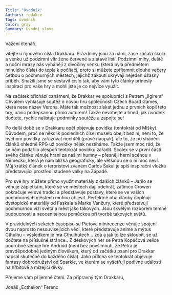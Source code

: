 ```yaml
---
Title: "Úvodník"
Authors: redakce
Tags: úvodník
Color: gray
Summary: Úvodní slovo
---
```

Vážení čtenáři,

vítejte u říjnového čísla Drakkaru. Prázdniny jsou za námi, zase začala škola a venku už podzimní vítr žene červené a zlatavé listí. Podzimní mlhy, deště a noční mrazy nás vyhánějí z divočiny venku (která byla předmětem minulého čísla) do tepla k počítači, proto si můžete zpříjemnit dlouhé večery četbou o pochmurných městech, jejichž zákoutí ukrývají nejeden úžasný příběh. Snažili jsme se sestavit číslo tak, aby vám tyto články přinesly inspiraci pro vaše hry a mohli jste je co nejvíce využít.

Na začátek přichází oznámení, že Drakkar ve spolupráci s Petrem „ilgirem“ Chvalem vyhlašuje soutěž o novou hru společnosti Czech Board Games, která nese název Verona. Máte tak možnost získat jednu z prvních kopií této hry, navíc podepsanou přímo autorem! Takže neváhejte a hned, jak úvodník dočtete, rychle nalistuje podmínky soutěže a zapojte se!

Po delší době se v Drakkaru opět objevuje povídka (tentokrát od Mišky). Důvodem, proč se několik posledních čísel muselo obejít bez ní, není to, že bychom povídky zařazovat nechtěli (právě naopak), ale to, že po shánění článků ohledně RPG už povídky nějak nestíháme. Takže jsem moc rád, že se nám podařilo alespoň tentokrát povídku zařadit. Scolex se v první části svého článku věnuje hraní za našimi humny – přesněji herní scénou v Německu, která je nám blízká geograficky, ale většinou se o ní moc neví. Můj krátký článek o teroristovi zvaném Carlos Šakal je spíš inspirační vložka představující prostředí studené války na Západě.

Pro své hry můžete přímo využít materiály z dalších článků – Jarilo se věnuje zápletkám, které se ve městech dají odehrát, zatímco Crowen pokračuje ve své tradici a představuje postavy, které se ve vašich pochmurných městech mohou objevit. Perfektně oba články doplňuji dystopické materiály od Faskala a Marka Vanžury, které představují pochmurnou vizi světa a měst jako takových. Jsou skvělým rozborem temné budoucnosti a neocenitelnou pomůckou při tvorbě takových světů.

V pravidelných sekcích časopisu se Pietova minirecenze věnuje spojení dvou naprosto nesouvisejících věcí, které představuje anime a mýtus Cthulhu – výsledkem je hra Cthulhutech… zda a jak to lze skloubit, se už dočtete na příslušné stránce.. Z deskových her se Petra Kopáčová velice podrobně věnuje hře Android (není bez povšimnutí, že Petra je pravděpodobně jediným člověkem, který od začátku psaní pro Drakkar napsal skutečně do každého čísla). Jako příloha se tentokrát objevuje fantasy dobrodružství od Sparkle, ve kterém se vyšetřují podivné události na hřbitově a mizející dívky.

 

Přejeme vám příjemné čtení. Za přípravný tým Drakkaru,

Jonáš „Ecthelion“ Ferenc
